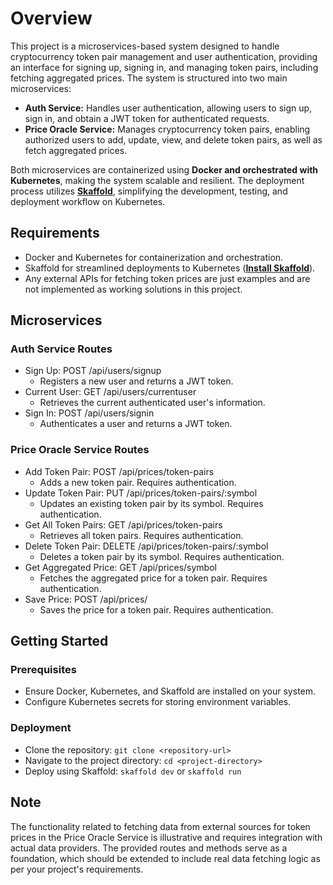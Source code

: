 # Overview

This project is a microservices-based system designed to handle cryptocurrency token pair management and user authentication, providing an interface for signing up, signing in, and managing token pairs, including fetching aggregated prices. The system is structured into two main microservices:

- **Auth Service:** Handles user authentication, allowing users to sign up, sign in, and obtain a JWT token for authenticated requests.
- **Price Oracle Service:** Manages cryptocurrency token pairs, enabling authorized users to add, update, view, and delete token pairs, as well as fetch aggregated prices.

Both microservices are containerized using **Docker and orchestrated with Kubernetes**, making the system scalable and resilient. The deployment process utilizes [**Skaffold**](https://skaffold.dev/), simplifying the development, testing, and deployment workflow on Kubernetes.

## Requirements

- Docker and Kubernetes for containerization and orchestration.
- Skaffold for streamlined deployments to Kubernetes ([**Install Skaffold**](https://skaffold.dev/docs/install/#standalone-binary)).
- Any external APIs for fetching token prices are just examples and are not implemented as working solutions in this project.

## Microservices

### Auth Service Routes

- Sign Up: POST /api/users/signup
  - Registers a new user and returns a JWT token.
- Current User: GET /api/users/currentuser
  - Retrieves the current authenticated user's information.
- Sign In: POST /api/users/signin
  - Authenticates a user and returns a JWT token.

### Price Oracle Service Routes

- Add Token Pair: POST /api/prices/token-pairs
  - Adds a new token pair. Requires authentication.
- Update Token Pair: PUT /api/prices/token-pairs/:symbol
  - Updates an existing token pair by its symbol. Requires authentication.
- Get All Token Pairs: GET /api/prices/token-pairs
  - Retrieves all token pairs. Requires authentication.
- Delete Token Pair: DELETE /api/prices/token-pairs/:symbol
  - Deletes a token pair by its symbol. Requires authentication.
- Get Aggregated Price: GET /api/prices/symbol
  - Fetches the aggregated price for a token pair. Requires authentication.
- Save Price: POST /api/prices/
  - Saves the price for a token pair. Requires authentication.

## Getting Started

### Prerequisites

- Ensure Docker, Kubernetes, and Skaffold are installed on your system.
- Configure Kubernetes secrets for storing environment variables.

### Deployment

- Clone the repository: `git clone <repository-url>`
- Navigate to the project directory: `cd <project-directory>`
- Deploy using Skaffold: `skaffold dev` or `skaffold run`

## Note

The functionality related to fetching data from external sources for token prices in the Price Oracle Service is illustrative and requires integration with actual data providers. The provided routes and methods serve as a foundation, which should be extended to include real data fetching logic as per your project's requirements.
